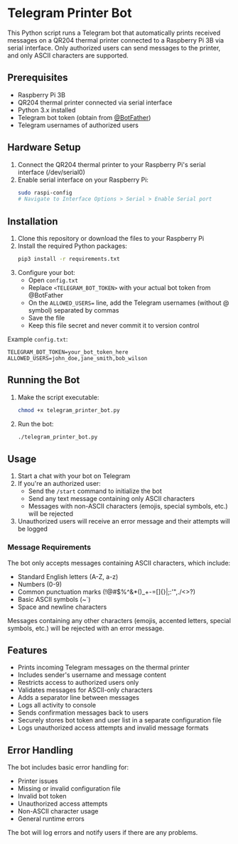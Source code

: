 # Telegram Printer Bot

This Python script runs a Telegram bot that automatically prints received messages on a QR204 thermal printer connected to a Raspberry Pi 3B via serial interface. Only authorized users can send messages to the printer, and only ASCII characters are supported.

## Prerequisites

- Raspberry Pi 3B
- QR204 thermal printer connected via serial interface
- Python 3.x installed
- Telegram bot token (obtain from [@BotFather](https://t.me/botfather))
- Telegram usernames of authorized users

## Hardware Setup

1. Connect the QR204 thermal printer to your Raspberry Pi's serial interface (/dev/serial0)
2. Enable serial interface on your Raspberry Pi:
   ```bash
   sudo raspi-config
   # Navigate to Interface Options > Serial > Enable Serial port
   ```

## Installation

1. Clone this repository or download the files to your Raspberry Pi
2. Install the required Python packages:
   ```bash
   pip3 install -r requirements.txt
   ```
3. Configure your bot:
   - Open `config.txt`
   - Replace `<TELEGRAM_BOT_TOKEN>` with your actual bot token from @BotFather
   - On the `ALLOWED_USERS=` line, add the Telegram usernames (without @ symbol) separated by commas
   - Save the file
   - Keep this file secret and never commit it to version control

Example `config.txt`:
```
TELEGRAM_BOT_TOKEN=your_bot_token_here
ALLOWED_USERS=john_doe,jane_smith,bob_wilson
```

## Running the Bot

1. Make the script executable:
   ```bash
   chmod +x telegram_printer_bot.py
   ```

2. Run the bot:
   ```bash
   ./telegram_printer_bot.py
   ```

## Usage

1. Start a chat with your bot on Telegram
2. If you're an authorized user:
   - Send the `/start` command to initialize the bot
   - Send any text message containing only ASCII characters
   - Messages with non-ASCII characters (emojis, special symbols, etc.) will be rejected
3. Unauthorized users will receive an error message and their attempts will be logged

### Message Requirements

The bot only accepts messages containing ASCII characters, which include:
- Standard English letters (A-Z, a-z)
- Numbers (0-9)
- Common punctuation marks (!@#$%^&*()_+-=[]{}|;:'",./<>?)
- Basic ASCII symbols (~`\)
- Space and newline characters

Messages containing any other characters (emojis, accented letters, special symbols, etc.) will be rejected with an error message.

## Features

- Prints incoming Telegram messages on the thermal printer
- Includes sender's username and message content
- Restricts access to authorized users only
- Validates messages for ASCII-only characters
- Adds a separator line between messages
- Logs all activity to console
- Sends confirmation messages back to users
- Securely stores bot token and user list in a separate configuration file
- Logs unauthorized access attempts and invalid message formats

## Error Handling

The bot includes basic error handling for:
- Printer issues
- Missing or invalid configuration file
- Invalid bot token
- Unauthorized access attempts
- Non-ASCII character usage
- General runtime errors

The bot will log errors and notify users if there are any problems. 